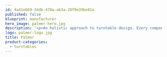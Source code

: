 ```yaml
---
id: 4a41e669-3ddb-470a-ab3a-28f9e39be81a
published: false
blueprint: manufacturer
hero_image: palmer-hero.jpg
description: '<p>An holistic approach to turntable design. Every component is considered in how it interacts with its neighbour. So that the sum of the parts is exceeded by the whole.&nbsp;&nbsp;</p>'
logo: palmer-logo.jpg
title: Palmer
product-categories:
  - turntables
---
```

